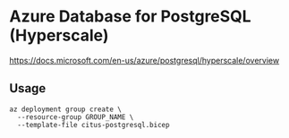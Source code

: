 # Azure Database for PostgreSQL (Hyperscale)

https://docs.microsoft.com/en-us/azure/postgresql/hyperscale/overview

## Usage

```console
az deployment group create \
  --resource-group GROUP_NAME \
  --template-file citus-postgresql.bicep
```

